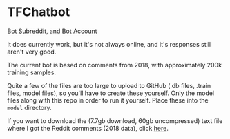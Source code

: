 # TFChatbot
[Bot Subreddit](https://www.reddit.com/r/IAnAtoN/), and [Bot Account](https://www.reddit.com/u/IAnAtoN/)

It does currently work, but it's not always online, and it's responses still aren't very good.

The current bot is based on comments from 2018, with approximately 200k training samples.

Quite a few of the files are too large to upload to GitHub (.db files, .train files, model files), so you'll have to create these yourself. Only the model files along with this repo in order to run it yourself. Place these into the ``model`` directory.

If you want to download the (7.7gb download, 60gb uncompressed) text file where I got the Reddit comments (2018 data), click [here](http://files.pushshift.io/reddit/comments/RC_2018-01.xz "Reddit Comments 2018-01").
